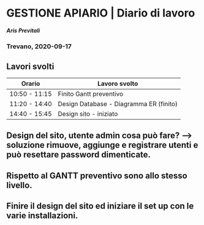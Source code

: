 # GESTIONE APIARIO | Diario di lavoro
##### Aris Previtali
### Trevano, 2020-09-17

## Lavori svolti


|Orario        |Lavoro svolto                 |
|--------------|------------------------------|
| 10:50 - 11:15 | Finito Gantt preventivo |
| 11:20 - 14:40 | Design Database - Diagramma ER (finito) |
| 14:40 - 15:45 | Design sito - iniziato | 

## Design del sito, utente admin cosa può fare? --> soluzione rimuove, aggiunge e registrare utenti e può resettare password dimenticate.


## Rispetto al GANTT preventivo sono allo stesso livello.


## Finire il design del sito ed iniziare il set up con le varie installazioni.
